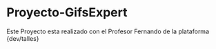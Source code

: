 # Proyecto-GifsExpert
Este Proyecto esta realizado con el Profesor Fernando de la plataforma {dev/talles} 
